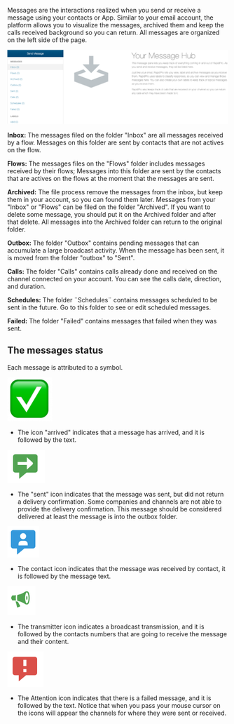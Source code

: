Messages are the interactions realized when you send or receive a message using your contacts or App. Similar to your email account, the platform allows you to visualize the messages, archived them and keep the calls received background so you can return. All messages are organized on the left side of the page.

![](/img/messages/msg1.png)

**Inbox:** The messages filed on the folder "Inbox"  are all messages received by a flow. Messages on this folder are sent by contacts that are not actives on the flow.

**Flows:** The messages files on the "Flows" folder includes messages received by their flows; Messages into this folder are sent by the contacts that are actives on the flows at the moment that the messages are sent.

**Archived:** The file process remove the messages from the inbox, but keep them in your account, so you can found them later. Messages from your "Inbox" or  "Flows" can be filed on the folder "Archived". If you want to delete some message, you should put it on the Archived folder and after that delete. All messages into the Archived folder can return to the original folder.

**Outbox:** The folder "Outbox" contains pending messages that can accumulate a large broadcast activity. When the message has been sent, it is moved from the folder "outbox" to "Sent".

**Calls:** The folder "Calls" contains calls already done and received on the channel connected on your account. You can see the calls date, direction, and duration.

**Schedules:** The folder ¨Schedules¨ contains messages scheduled to be sent in the future. Go to this folder to see or edit scheduled messages.

**Failed:** The folder "Failed" contains messages that failed when they was sent.

## The messages status

Each message is attributed to a symbol.

![](/img/messages/msg2.png)

- The icon "arrived" indicates that a message has arrived, and it is followed by the text.

![](/img/messages/msg3.png)

- The "sent" icon indicates that the message was sent, but did not return a delivery confirmation. Some companies and channels are not able to provide the delivery confirmation. This message should be considered delivered at least the message is into the outbox folder.

![](/img/messages/msg4.png)

- The contact icon indicates that the message was received by contact, it is followed by the message text.

![](/img/messages/msg5.png)

- The transmitter icon indicates a broadcast transmission, and it is followed by the contacts numbers that are going to receive the message and their content.

![](/img/messages/msg6.png)

- The Attention icon indicates that there is a failed message, and it is followed by the text. Notice that when you pass your mouse cursor on the icons will appear the channels for where they were sent or received.

